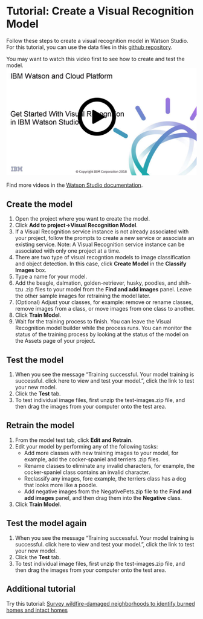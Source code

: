# Tutorial: Create a Visual Recognition Model

Follow these steps to create a visual recognition model in Watson Studio. For this tutorial, you can use the data files in this [github repository](https://github.com/sharynr/tutorial-files/tree/master/vr-model).

You may want to watch this video first to see how to create and test the model.
<a href="http://www.youtube.com/watch?v=KIw_iac56Hc" target="_blank"><img src="images/vr-tutorial.jpg"></a>

Find more videos in the [Watson Studio documentation](https://dataplatform.cloud.ibm.com/docs/content/wsj/getting-started/videos.html?audience=wdp#vizrec).

## Create the model
1. Open the project where you want to create the model.
1. Click **Add to project->Visual Recognition Model**.
1. If a Visual Recognition service instance is not already associated with your project, follow the prompts to create a new service or associate an existing service. Note: A Visual Recognition service instance can be associated with only one project at a time.
1. There are two type of visual recogntion models to image classification and object detection. In this case, click **Create Model** in the **Classify Images** box. 
1. Type  a name for your model.
1. Add the beagle, dalmation, golden-retriever, husky, poodles, and shih-tzu .zip files to your model from the **Find and add images** panel. Leave the other sample images for retraining the model later.
1. (Optional) Adjust your classes, for example: remove or rename classes, remove images from a class, or move images from one class to another.
1. Click **Train Model**.
1. Wait for the training process to finish. You can leave the Visual Recognition model builder while the process runs. You can monitor the status of the training process by looking at the status of the model on the Assets page of your project.

## Test the model
1. When you see the message “Training successful. Your model training is successful. click here to view and test your model.”, click the link to test your new model.
1. Click the **Test** tab.
1. To test individual image files, first unzip the test-images.zip file, and then drag the images from your computer onto the test area.

## Retrain the model
1. From the model test tab, click **Edit and Retrain**.
1. Edit your model by performing any of the following tasks:
   * Add more classes with new training images to your model, for example, add the cocker-spaniel and terriers .zip files.
   * Rename classes to eliminate any invalid characters, for example, the cocker-spaniel class contains an invalid character.
   * Reclassify any images, fore example, the terriers class has a dog that looks more like a poodle.
   * Add negative images from the NegativePets.zip file to the **Find and add images** panel, and then drag them into the **Negative** class.
1. Click **Train Model**.

## Test the model again
1. When you see the message “Training successful. Your model training is successful. click here to view and test your model.”, click the link to test your new model.
1. Click the **Test** tab.
1. To test individual image files, first unzip the test-images.zip file, and then drag the images from your computer onto the test area.

## Additional tutorial
Try this tutorial: [Survey wildfire-damaged neighborhoods to identify burned homes and intact homes](https://developer.ibm.com/tutorials/detect-wildfire-damaged-homes-using-drone-images-watson-visual-recognition/)
